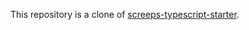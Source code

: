 This repository is a clone of [screeps-typescript-starter](https://github.com/screepers/screeps-typescript-starter).
